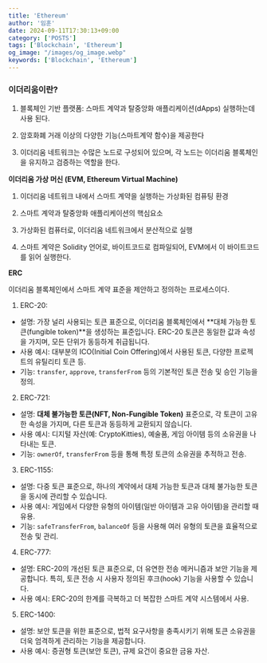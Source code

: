 ```yaml
---
title: 'Ethereum'
author: '임훈'
date: 2024-09-11T17:30:13+09:00
category: ['POSTS']
tags: ['Blockchain', 'Ethereum']
og_image: "/images/og_image.webp" 
keywords: ['Blockchain', 'Ethereum']
---
```

### 이더리움이란?

1. 블록체인 기반 플랫폼: 스마트 계약과 탈중앙화 애플리케이션(dApps) 실행하는데 사용 된다.

2. 암호화폐 거래 이상의 다양한 기능(스마트계약 함수)을 제공한다

3. 이더리움 네트워크는 수많은 노드로 구성되어 있으며, 각 노드는 이더리움 블록체인을 유지하고 검증하는 역할을 한다.

**이더리움 가상 머신 (EVM, Ethereum Virtual Machine)**

1. 이더리움 네트워크 내에서 스마트 계약을 실행하는 가상화된 컴퓨팅 환경

2. 스마트 계약과 탈중앙화 애플리케이션의 핵심요소

3. 가상화된 컴퓨터로, 이더리움 네트워크에서 분산적으로 실행

4. 스마트 계약은 Solidity 언어로, 바이트코드로 컴파일되어, EVM에서 이 바이트코드를 읽어 실행한다.

**ERC**

이더리움 블록체인에서 스마트 계약 표준을 제안하고 정의하는 프로세스이다.

1.	ERC-20:
* 설명: 가장 널리 사용되는 토큰 표준으로, 이더리움 블록체인에서 **대체 가능한 토큰(fungible token)**을 생성하는 표준입니다. ERC-20 토큰은 동일한 값과 속성을 가지며, 모든 단위가 동등하게 취급됩니다.
* 사용 예시: 대부분의 ICO(Initial Coin Offering)에서 사용된 토큰, 다양한 프로젝트의 유틸리티 토큰 등.
* 기능: `transfer`, `approve`, `transferFrom` 등의 기본적인 토큰 전송 및 승인 기능을 정의.

2.	ERC-721:
* 설명: **대체 불가능한 토큰(NFT, Non-Fungible Token)** 표준으로, 각 토큰이 고유한 속성을 가지며, 다른 토큰과 동등하게 교환되지 않습니다.
* 사용 예시: 디지털 자산(예: CryptoKitties), 예술품, 게임 아이템 등의 소유권을 나타내는 토큰.
* 기능: `ownerOf`, `transferFrom` 등을 통해 특정 토큰의 소유권을 추적하고 전송.

3.	ERC-1155:
* 설명: 다중 토큰 표준으로, 하나의 계약에서 대체 가능한 토큰과 대체 불가능한 토큰을 동시에 관리할 수 있습니다.
* 사용 예시: 게임에서 다양한 유형의 아이템(일반 아이템과 고유 아이템)을 관리할 때 유용.
* 기능: `safeTransferFrom`, `balanceOf` 등을 사용해 여러 유형의 토큰을 효율적으로 전송 및 관리.

4.	ERC-777:
* 설명: ERC-20의 개선된 토큰 표준으로, 더 유연한 전송 메커니즘과 보안 기능을 제공합니다. 특히, 토큰 전송 시 사용자 정의된 후크(hook) 기능을 사용할 수 있습니다.
* 사용 예시: ERC-20의 한계를 극복하고 더 복잡한 스마트 계약 시스템에서 사용.

5.	ERC-1400:
* 설명: 보안 토큰을 위한 표준으로, 법적 요구사항을 충족시키기 위해 토큰 소유권을 더욱 엄격하게 관리하는 기능을 제공합니다.
* 사용 예시: 증권형 토큰(보안 토큰), 규제 요건이 중요한 금융 자산.